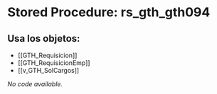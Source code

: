 # Stored Procedure: rs_gth_gth094

## Usa los objetos:
- [[GTH_Requisicion]]
- [[GTH_RequisicionEmp]]
- [[v_GTH_SolCargos]]

*No code available.*

